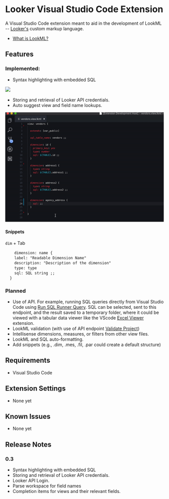 # Looker Visual Studio Code Extension
A Visual Studio Code extension meant to aid in the development of LookML -- [Looker's](https://looker.com/product/business-intelligence) custom markup language.
* [What is LookML?](https://docs.looker.com/data-modeling/learning-lookml/what-is-lookml)


## Features

### Implemented:
* Syntax highlighting with embedded SQL
  
![](https://raw.githubusercontent.com/Ladvien/vscode-looker/master/docs/lookml-example.png)
* Storing and retrieval of Looker API credentials.
* Auto suggest view and field name lookups.
  
![Image](./docs/vscode-looker-auto-complete.gif)

#### Snippets
`dim` + Tab
```
	dimension: name {
    label: "Readable Dimension Name"
    description: "Description of the dimension"
    type: type
    sql: SQL string ;;
  }
```

### Planned
* Use of API.  For example, running SQL queries directly from Visual Studio Code using [Run SQL Runner Query](https://docs.looker.com/reference/api-and-integration/api-reference/v3.1/sql-query#run_sql_runner_query).  SQL can be selected, sent to this endpoint, and the result saved to a temporary folder, where it could be viewed with a tabular data viewer like the VScode [Excel Viewer](https://marketplace.visualstudio.com/items?itemName=GrapeCity.gc-excelviewer) extension.
* LookML validation (with use of API endpoint [Validate Project](https://docs.looker.com/reference/api-and-integration/api-reference/v3.1/project#validate_project))
* Intellisense dimensions, measures, or filters from other view files.
* LookML and SQL auto-formatting.
* Add snippets (e.g., .dim, .mes, .fil, .par could create a default structure)


## Requirements

* Visual Studio Code

## Extension Settings

* None yet

## Known Issues

* None yet

## Release Notes

### 0.3
* Syntax highlighting with embedded SQL
* Storing and retrieval of Looker API credentials.
* Looker API Login.
* Parse workspace for field names
* Completion items for views and their relevant fields.